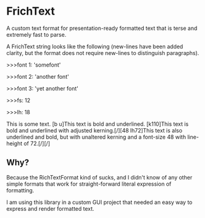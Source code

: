 # FrichText
A custom text format for presentation-ready formatted text that is terse and extremely fast to parse.

A FrichText string looks like the following (new-lines have been added clarity, but the format does not require new-lines to distinguish paragraphs).

&gt;&gt;&gt;font 1: 'somefont'

&gt;&gt;&gt;font 2: 'another font'

&gt;&gt;&gt;font 3: 'yet another font'

&gt;&gt;&gt;fs: 12

&gt;&gt;&gt;lh: 18

This is some text. [b u]This text is bold and underlined. [k110]This text is bold and underlined with adjusted kerning.[/][48 lh72]This text is also underlined and bold, but with unaltered kerning and a font-size 48 with line-height of 72.[/][/]

## Why?

Because the RichTextFormat kind of sucks, and I didn't know of any other simple formats that work for straight-forward literal expression of formatting.

I am using this library in a custom GUI project that needed an easy way to express and render formatted text.

